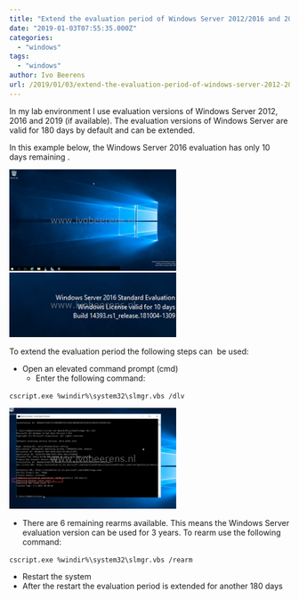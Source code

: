 ```yaml
---
title: "Extend the evaluation period of Windows Server 2012/2016 and 2019"
date: "2019-01-03T07:55:35.000Z"
categories: 
  - "windows"
tags: 
  - "windows"
author: Ivo Beerens
url: /2019/01/03/extend-the-evaluation-period-of-windows-server-2012-2016-and-2019/
---
```


In my lab environment I use evaluation versions of Windows Server 2012, 2016 and 2019 (if available). The evaluation versions of Windows Server are valid for 180 days by default and can be extended.

In this example below, the Windows Server 2016 evaluation has only 10 days remaining . 

[![](images/1-1-300x182.png)](images/1-1.png) [![](images/2-2-300x116.png)](images/2-2.png)

To extend the evaluation period the following steps can  be used:

- Open an elevated command prompt (cmd)
  - Enter the following command:

`cscript.exe %windir%\system32\slmgr.vbs /dlv`

[![](images/3-300x181.png)](images/3.png)

- There are 6 remaining rearms available. This means the Windows Server evaluation version can be used for 3 years. To rearm use the following command:

`cscript.exe %windir%\system32\slmgr.vbs /rearm`

- Restart the system 
- After the restart the evaluation period is extended for another 180 days